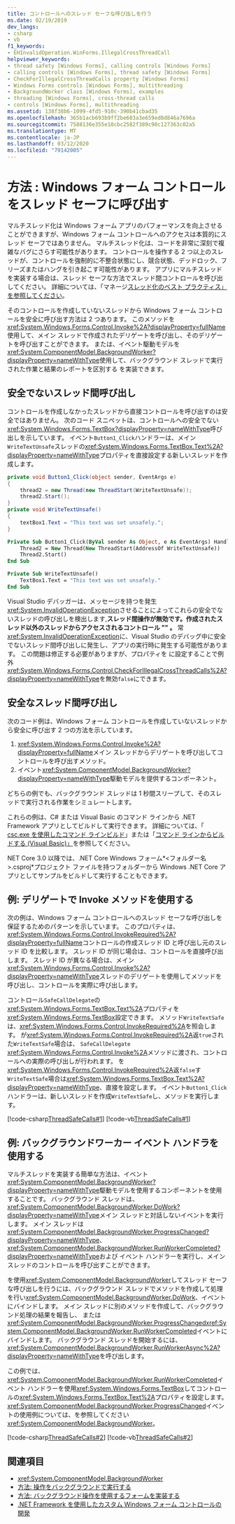 ```yaml
---
title: コントロールへのスレッド セーフな呼び出しを行う
ms.date: 02/19/2019
dev_langs:
- csharp
- vb
f1_keywords:
- EHInvalidOperation.WinForms.IllegalCrossThreadCall
helpviewer_keywords:
- thread safety [Windows Forms], calling controls [Windows Forms]
- calling controls [Windows Forms], thread safety [Windows Forms]
- CheckForIllegalCrossThreadCalls property [Windows Forms]
- Windows Forms controls [Windows Forms], multithreading
- BackgroundWorker class [Windows Forms], examples
- threading [Windows Forms], cross-thread calls
- controls [Windows Forms], multithreading
ms.assetid: 138f38b6-1099-4fd5-910c-390b41cbad35
ms.openlocfilehash: 365b1acb693b9ff2be603a3e659ed8d846a7696a
ms.sourcegitcommit: 7588136e355e10cbc2582f389c90c127363c02a5
ms.translationtype: MT
ms.contentlocale: ja-JP
ms.lasthandoff: 03/12/2020
ms.locfileid: "79142005"
---
```

# <a name="how-to-make-thread-safe-calls-to-windows-forms-controls"></a>方法 : Windows フォーム コントロールをスレッド セーフに呼び出す

マルチスレッド化は Windows フォーム アプリのパフォーマンスを向上させることができますが、Windows フォーム コントロールへのアクセスは本質的にスレッド セーフではありません。 マルチスレッド化は、コードを非常に深刻で複雑なバグにさらす可能性があります。 コントロールを操作する 2 つ以上のスレッドが、コントロールを強制的に不整合状態にし、競合状態、デッドロック、フリーズまたはハングを引き起こす可能性があります。 アプリにマルチスレッドを実装する場合は、スレッド セーフな方法でスレッド間コントロールを呼び出してください。 詳細については、「マネージ[スレッド化のベスト プラクティス」を参照してください](../../../standard/threading/managed-threading-best-practices.md)。

そのコントロールを作成していないスレッドから Windows フォーム コントロールを安全に呼び出す方法は 2 つあります。 このメソッドを<xref:System.Windows.Forms.Control.Invoke%2A?displayProperty=fullName>使用して、メイン スレッドで作成されたデリゲートを呼び出し、そのデリゲートを呼び出すことができます。 または、イベント駆動モデルを<xref:System.ComponentModel.BackgroundWorker?displayProperty=nameWithType>使用して、バックグラウンド スレッドで実行された作業と結果のレポートを区別する を実装できます。

## <a name="unsafe-cross-thread-calls"></a>安全でないスレッド間呼び出し

コントロールを作成しなかったスレッドから直接コントロールを呼び出すのは安全ではありません。 次のコード スニペットは、コントロールへの安全でない<xref:System.Windows.Forms.TextBox?displayProperty=nameWithType>呼び出しを示しています。 イベント`Button1_Click`ハンドラーは、メイン`WriteTextUnsafe`スレッドの<xref:System.Windows.Forms.TextBox.Text%2A?displayProperty=nameWithType>プロパティを直接設定する新しいスレッドを作成します。

```csharp
private void Button1_Click(object sender, EventArgs e)
{
    thread2 = new Thread(new ThreadStart(WriteTextUnsafe));
    thread2.Start();
}
private void WriteTextUnsafe()
{
    textBox1.Text = "This text was set unsafely.";
}
```

```vb
Private Sub Button1_Click(ByVal sender As Object, e As EventArgs) Handles Button1.Click
    Thread2 = New Thread(New ThreadStart(AddressOf WriteTextUnsafe))
    Thread2.Start()
End Sub

Private Sub WriteTextUnsafe()
    TextBox1.Text = "This text was set unsafely."
End Sub
```

Visual Studio デバッガーは、メッセージを持つを発生<xref:System.InvalidOperationException>させることによってこれらの安全でないスレッドの呼び出しを検出します,**スレッド間操作が無効です。作成されたスレッド以外のスレッドからアクセスされるコントロール "" 。** 常<xref:System.InvalidOperationException>に、Visual Studio のデバッグ中に安全でないスレッド間呼び出しに発生し、アプリの実行時に発生する可能性があります。 この問題は修正する必要がありますが、プロパティを に設定することで例外<xref:System.Windows.Forms.Control.CheckForIllegalCrossThreadCalls%2A?displayProperty=nameWithType>を無効`false`にできます。

## <a name="safe-cross-thread-calls"></a>安全なスレッド間呼び出し

次のコード例は、Windows フォーム コントロールを作成していないスレッドから安全に呼び出す 2 つの方法を示しています。

1. <xref:System.Windows.Forms.Control.Invoke%2A?displayProperty=fullName>メイン スレッドからデリゲートを呼び出してコントロールを呼び出すメソッド。
2. イベント<xref:System.ComponentModel.BackgroundWorker?displayProperty=nameWithType>駆動モデルを提供するコンポーネント。

どちらの例でも、バックグラウンド スレッドは 1 秒間スリープして、そのスレッドで実行される作業をシミュレートします。

これらの例は、C# または Visual Basic のコマンド ラインから .NET Framework アプリとしてビルドして実行できます。 詳細については、「 [csc.exe を使用したコマンド ラインビルド](../../../csharp/language-reference/compiler-options/command-line-building-with-csc-exe.md)」または「[コマンド ラインからビルドする (Visual Basic)」](../../../visual-basic/reference/command-line-compiler/building-from-the-command-line.md)を参照してください。

NET Core 3.0 以降では、.NET Core Windows フォーム*\<フォルダー名>.csproj*プロジェクト ファイルを持つフォルダーから Windows .NET Core アプリとしてサンプルをビルドして実行することもできます。

## <a name="example-use-the-invoke-method-with-a-delegate"></a>例: デリゲートで Invoke メソッドを使用する

次の例は、Windows フォーム コントロールへのスレッド セーフな呼び出しを保証するためのパターンを示しています。 このプロパティは、<xref:System.Windows.Forms.Control.InvokeRequired%2A?displayProperty=fullName>コントロールの作成スレッド ID と呼び出し元のスレッド ID を比較します。 スレッド ID が同じ場合は、コントロールを直接呼び出します。 スレッド ID が異なる場合は、メイン<xref:System.Windows.Forms.Control.Invoke%2A?displayProperty=nameWithType>スレッドのデリゲートを使用してメソッドを呼び出し、コントロールを実際に呼び出します。

コントロール`SafeCallDelegate`の<xref:System.Windows.Forms.TextBox.Text%2A>プロパティを<xref:System.Windows.Forms.TextBox>設定できます。 メソッド`WriteTextSafe`は、<xref:System.Windows.Forms.Control.InvokeRequired%2A>を照会します。 が<xref:System.Windows.Forms.Control.InvokeRequired%2A>返`true`された`WriteTextSafe`場合は、 `SafeCallDelegate` <xref:System.Windows.Forms.Control.Invoke%2A>メソッドに渡され、コントロールへの実際の呼び出しが行われます。 を<xref:System.Windows.Forms.Control.InvokeRequired%2A>返`false`す`WriteTextSafe`場合は<xref:System.Windows.Forms.TextBox.Text%2A?displayProperty=nameWithType>、直接を設定します。 イベント`Button1_Click`ハンドラーは、新しいスレッドを作成`WriteTextSafe`し、メソッドを実行します。

 [!code-csharp[ThreadSafeCalls#1](~/samples/snippets/winforms/thread-safe/example1/cs/Form1.cs)]
 [!code-vb[ThreadSafeCalls#1](~/samples/snippets/winforms/thread-safe/example1/vb/Form1.vb)]  

## <a name="example-use-a-backgroundworker-event-handler"></a>例: バックグラウンドワーカー イベント ハンドラを使用する

マルチスレッドを実装する簡単な方法は、イベント<xref:System.ComponentModel.BackgroundWorker?displayProperty=nameWithType>駆動モデルを使用するコンポーネントを使用することです。 バックグラウンド スレッドは、<xref:System.ComponentModel.BackgroundWorker.DoWork?displayProperty=nameWithType>メイン スレッドと対話しないイベントを実行します。 メイン スレッドは<xref:System.ComponentModel.BackgroundWorker.ProgressChanged?displayProperty=nameWithType>、<xref:System.ComponentModel.BackgroundWorker.RunWorkerCompleted?displayProperty=nameWithType>および イベント ハンドラーを実行し、メイン スレッドのコントロールを呼び出すことができます。

を使用<xref:System.ComponentModel.BackgroundWorker>してスレッド セーフな呼び出しを行うには、バックグラウンド スレッドでメソッドを作成して処理を行い<xref:System.ComponentModel.BackgroundWorker.DoWork>、イベントにバインドします。 メイン スレッドに別のメソッドを作成して、バックグラウンド処理の結果を報告し、 または<xref:System.ComponentModel.BackgroundWorker.ProgressChanged><xref:System.ComponentModel.BackgroundWorker.RunWorkerCompleted>イベントにバインドします。 バックグラウンド スレッドを開始するには、<xref:System.ComponentModel.BackgroundWorker.RunWorkerAsync%2A?displayProperty=nameWithType>を呼び出します。

この例では、<xref:System.ComponentModel.BackgroundWorker.RunWorkerCompleted>イベント ハンドラーを使用<xref:System.Windows.Forms.TextBox>してコントロールの<xref:System.Windows.Forms.TextBox.Text%2A>プロパティを設定します。 <xref:System.ComponentModel.BackgroundWorker.ProgressChanged>イベントの使用例については、を参照してください<xref:System.ComponentModel.BackgroundWorker>。

 [!code-csharp[ThreadSafeCalls#2](~/samples/snippets/winforms/thread-safe/example2/cs/Form1.cs)]
 [!code-vb[ThreadSafeCalls#2](~/samples/snippets/winforms/thread-safe/example2/vb/Form1.vb)]  

## <a name="see-also"></a>関連項目

- <xref:System.ComponentModel.BackgroundWorker>
- [方法: 操作をバックグラウンドで実行する](how-to-run-an-operation-in-the-background.md)
- [方法: バックグラウンド操作を使用するフォームを実装する](how-to-implement-a-form-that-uses-a-background-operation.md)
- [.NET Framework を使用したカスタム Windows フォーム コントロールの開発](developing-custom-windows-forms-controls.md)
